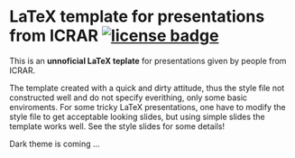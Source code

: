 # LaTeX template for presentations from ICRAR  [![license badge][license-badge]][license-link]
[license-badge]: https://img.shields.io/packagist/l/doctrine/orm.svg
[license-link]:  https://github.com/rstofi/ICRAR_presentation_LaTeX_template/blob/master/LICENSE

This is an __unnoficial LaTeX teplate__ for presentations given by people from ICRAR.

The template created with a quick and dirty attitude, thus the style file not constructed well and do not specify everithing, only some basic enviroments. For some tricky LaTeX presentations, one have to modify the style file to get acceptable looking slides, but using simple slides the template works well. See the style slides for some details!

Dark theme is coming ...
